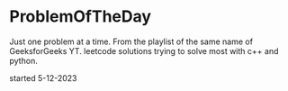 # ProblemOfTheDay
Just one problem at a time.
From the playlist of the same name of GeeksforGeeks YT.
leetcode solutions
trying to solve most with c++ and python.

started 5-12-2023